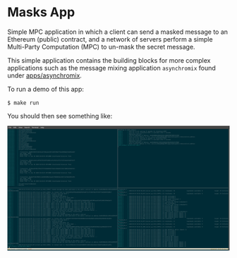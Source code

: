 # Masks App
Simple MPC application in which a client can send a masked message to
an Ethereum (public) contract, and a network of servers perform a
simple Multi-Party Computation (MPC) to un-mask the secret message.

This simple application contains the building blocks for more complex
applications such as the message mixing application `asynchromix` found
under [apps/asynchromix](../asynchromix).

To run a demo of this app:

```shell
$ make run
```

You should then see something like:

![screenshot](./screenshot-tmux.png)
